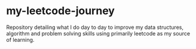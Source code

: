 # my-leetcode-journey
Repository detailing what I do day to day to improve my data structures, algorithm and problem solving skills using primarily leetcode as my source of learning.
